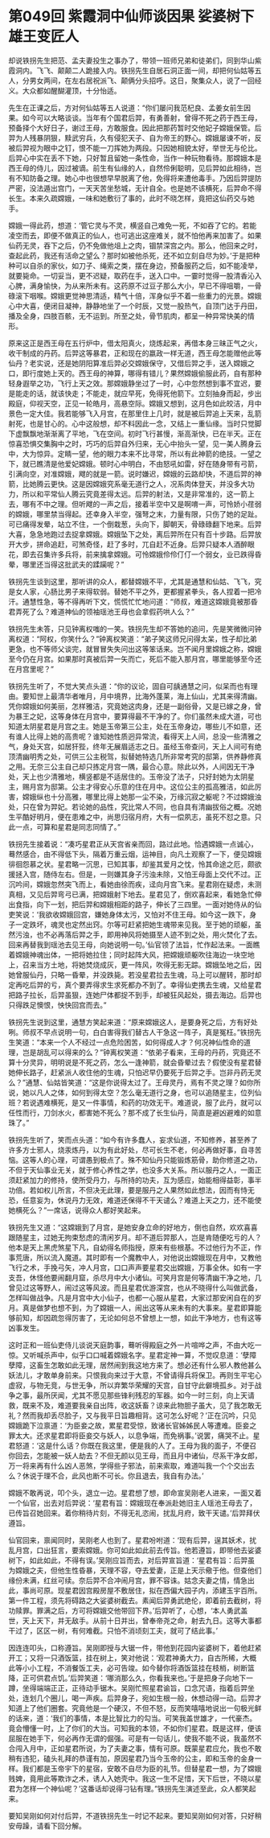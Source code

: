 # 第049回 紫霞洞中仙师谈因果 娑婆树下雄王变匠人

却说铁拐先生把范、孟夫妻投生之事办了，带领一班师兄弟和徒弟们，同到华山紫霞洞内。飞飞、颠颠二人跪接入内。铁拐先生自居石洞正面一间，却把何仙姑等五人，分男女两间，在左右居祝派飞、颠俩分头招呼。这日，聚集众人，说了一回经义。大众都如醒醐灌顶，十分怡适。

先生在正课之后，方对何仙姑等五人说道：“你们屡问我范杞良、孟姜女前生因果。如今可以大略谈谈。当年有个国君后羿，有勇善射，曾得不死之药于西王母，预备择个大好日子，谢过王母，方敢服食。因此把那药暂时交他妃子嫦娥保管。后羿为人残暴阴狠，黩武穷兵，久有侵犯天子、自为帝王的野心。嫦娥屡谏不听，反被后羿视为眼中之钉，恨不能一刀挥她为两段。只因她相貌太好，举世无与伦比。后羿心中实在丢不下她，只好暂且留她一条性命，当作一种玩物看待。那嫦娥本是西王母的侍儿，因过被谪。前生有仙缘的人，自然伶俐聪明，见后羿如此相待，岂有不知防备之理。她心中也很想早早脱离了他，免得将来遭他毒手。乃因后羿提防严密，没法遁出宫门，一天天苦坐愁城，无计自全。也是她不该横死，后羿命不得长生。本来久疏嫦娥，一味和她敷衍了事的，此时不晓怎样，竟把这仙药交与她手。

嫦娥一得此药，想道：‘管它灵与不灵，横竖自己难免一死，不如吞了它的。若能凌空而去，即便不做真正的仙人，也可逃出这座难关，就不怕他再来加害了。如果仙药无灵，吞下之后，仍不免做他俎上之肉，锢禁深宫之内。那么，他回来之时，查起此药，我还有活命之望么？那时如被他杀死，还不如立刻自尽为妙。’于是把种种可以自杀的家伙，如刀子、绳索之类，摆在身边，预备服药之后，如不能凌举，就要毙命。一切妥当，更不迟疑，取药在手，送入口中。一霎时觉得一股清香沁入心脾，满身愉快，为从来所未有。这药原不过豆子那么大小，早已不得咀嚼，一骨碌滚下咽喉。嫦娥更觉神思清适，精气十倍，浑身似乎不着一些重力的光景。嫦娥心中大喜，便闭目凝神，静静地坐了一个时辰，又觉一股热气，自顶门达于丹田，播及全身，四肢百骸，无不运到。所至之处，骨节肌肉，都呈一种异常快美的情形。

原来这正是西王母在五行炉中，借太阳真火，烧炼起来，再借本身三昧正气之火，收干制成的丹药。后羿这等暴君，正和现在的嬴政一样无道，西王母怎能赠他此等仙丹？老实说，还是她阴阳算准后羿必交嫦娥保守，又借后羿之手，送入嫦娥之口，即行度她上天的。西王母的神算，哪得有错儿？果然嫦娥偷服此药，自有那种轻身遐举之功，飞行上天之效。那嫦娥静坐过了一时，心中忽然想到事不宜迟，要是能走的话，就该快走；不能走，就应早死，免得死他箭下。立刻抽身而起，步出殿庭，仰视天空，正见一轮皓月，高悬空际。嫦娥又想到，这月色如此皎洁，月中景色一定大佳。我若能够飞入月宫，在那里住上几时，就是被后羿追上天来，乱箭射死，也是甘心的。心中这般想，却不料因此一念，又结上一重仙缘。当时只觉脚下虚飘飘地渐渐离了平地，飞在空间。初时飞行甚慢，渐高渐快，已在半天。正在惊喜恐惧交集胸中之时，巧巧的后羿自外归来，无心中抬头一望，见一美人腾身云中，大为惊异。定睛一望，他的眼力本来不比寻常，所以有此神箭的绝技。一望之下，就已瞧清是他爱妃嫦娥。顿时心中明白，不由怒吼如雷，好在随身带有弓箭，引满向空，对准嫦娥，飕的就是一箭。说时嫌迟，嫦娥的云路却快，不道后羿的神箭，比她腾云更快。这是因嫦娥究系毫无道行之人，况系肉体登天，并没多大功力，所以和平常仙人腾云究竟差得太远。后羿的射法，又是非常准的，这一箭上去，哪有不中之理。但听飕的一声之后，接着半空中又是啊唷一声，可怜娇小荏弱的嫦娥，哪里禁当得起。还幸身入半空，强弩之末，力量有限，只伤了她的足趾。可已痛得发晕，站立不住，一个倒栽葱，头向下，脚朝天，骨碌碌翻下地来。后羿大喜，急急地跑过去捉拿嫦娥。嫦娥坠下之处，离后羿所在只有百十步路。后羿放开大步，拼命追赶，可煞奇怪，赶了多时，兀自赶不近身。后羿只疑本人酒醉眼花，即去召集许多兵将，前来擒拿嫦娥。可怜嫦娥伶伶仃仃一个弱女，业已跌得昏晕，哪里还当得这批武夫的蹂躏呢？”

铁拐先生谈到这里，那听讲的众人，都替嫦娥不平，尤其是通慧和仙姑、飞飞，究是女人家，心肠比男子来得软弱。替她不平之外，更都握紧拳头，各人捏着一把冷汗。通慧性急，等不得再听下文，慌慌忙忙地问道：“师叔，难道这嫦娥竟被那昏君弄死了么？难道神仙的领袖瑶池王母也会拿假药哄人么？”

铁拐先生未答，只见钟离权嗤的一笑。铁拐先生却不答她的追问，先是笑微微问钟离权道：“阿权，你笑什么？”钟离权笑道：“弟子笑这师兄问得太呆，性子却比弟更急，也不等师父谈完，就冒冒失失问出这等笨话来。岂不闻月里嫦娥之称，嫦娥至今仍在月宫。如果那时真被后羿一矢而亡，死后不能入那月宫，哪里能够至今还在月宫里呢？”

铁拐先生听了，不觉大笑点头道：“你的议论，固自可龋通慧之问，似呆而也有理由。要知世上最清华者唯月，月中境界，比海外蓬莱，海上仙山，尤其来得清幽。凭你嫦娥如何美丽，怎样雅洁，究竟她这肉身，还是一副俗骨，又是已嫁之身，曾为暴王之妃，这等身体在月宫中，要算得最不干净的了。你们虽然未成大道，可也知道太阴星君是月宫之主。她是玉帝第三公主，处在玉帝身边，哪些儿不如意，还有谁人比得上她的高贵呢？谁知她性质迥异常流，看得天上人间，总没一些清雅之气，身处天宫，如居犴狴，终年无展眉适志之日。虽经玉帝查问，天上人间可有绝顶清幽明秀之处，可供三公主税驾，拟替她特选几所非常考究的邸第，供养静修真之用。无奈三公主自己却只拣定月宫一隅，最合心意。除此以外，人间因无干净处，天上也少清雅地，横竖都是不适居住的。玉帝没了法子，只好封她为太阴星主，赐月宫为邸第。公主才得安心乐意的住在月中。这位公主的孤高雅洁，如此厉害，嫦娥纵也十分高雅，哪里比得上她那一尘不染，万缘沉寂之躯呢？不过嫦娥浊处，只在曾为羿妃。若论她的品性，究比常人不同，也自具有清幽拔俗之概。况她生平酷好明月，便在患难之中，尚思归宿月府，大有一偿夙志，虽死不怼之意。只此一点，可算和星君是同志同情了。”

铁拐先生接着说：“凑巧星君正从天宫省亲而回，路过此地。恰遇嫦娥一点诚心，蓦然感合，由不得低下头，隔着万重云烟，运神目，向凡土观察了一下，便见嫦娥徘徊怨慕之状。星君略一沉思，已知其事，却鉴其爱月之忱，怜其命途之厄，颇欲援拯入宫，随侍左右。但是，一则嫌其身子污浊未除，又怕王母面上交代不过。正沉吟间，嫦娥忽然突飞而上，看她由徐而疾，迳向月宫飞来。星君刚在疑虑，未测真相，又见后羿弯弓已满，把嫦娥射下地去。星君见了，倒欢喜起来，看她急忙伸出食指，向下一划，把后羿和嫦娥相距的路子，伸长了三四里。一面对她侍从的仙吏笑说：‘我欲收嫦娥回宫，嫌她身体太污，又怕对不住王母。如今这一跌下，身子一定跌坏，魂灵也定然出窍。尔等可赶紧把她生魂带来见我。至于她的顽躯，虽然污浊，也不必再落后羿之手，即用神风将她摄至人迹不到之处，用火焚化了去。回来再替我到瑶池去见王母，向她说明一句。’仙官领了法旨，忙作起法来。一面瞧着嫦娥神魂出体，一把将她拉住；同时起阵大风，把嫦娥顽躯吹往海边一块空地上，召来当方土地，将她焚烧成灰，更一阵风，吹得无影无踪。嫦娥坠地之后，因她曾服仙丹，只略一昏晕，并没跌毙。若没星君拉去生魂，马上可以醒转，那时却定再吃后羿的亏，真个要弄得求生求死都办不到了。幸得仙吏携去生魂，又给星君把路子拉长，后羿虽狠，连她尸体都捉不到手，却被狂风起处，摄去海边。后羿也只得跌足懊恨，怏快回宫而去。”

铁拐先生说到这里，通慧方笑起来道：“原来嫦娥这人，是要身死之后，方有好处咧。师叔不早点说明一句，白白害得我们替古人干急这一阵子，真是冤枉。”铁拐先生笑道：“本来一个人不经过一点危险困苦，如何得成人才？何况神仙性命的道理，岂是胡乱可以得来的么？”钟离权笑道：“依弟子看来，王母的丹药，究竟还不算十分灵异，明明说是不死之药，怎么一逢神箭，就会昏晕过去？假使没有星君替她伸长路子，赶紧派人收住他的生魂，只怕迟早仍要死于后羿之手。岂非丹药无灵么？”通慧、仙姑皆笑道：“这是你说得太过了。王母灵丹，焉有不灵之理？如你所说，她以凡人之体，如何到得太空？怎么毫无道行之身，也可以追随星主，位列仙班？若说遇难横死，是又一件事情，和药的功效无干。难道说，服了此丹，就可以任性而行，刀剑水火，都害她不死么？那不成了长生仙丹，简直是避凶避难的如意珠了。”

铁拐先生听了，笑而点头道：“如今有许多蠢人，妄求仙道，不知修养，甚至养了许多方士邪人，烧汞炼丹，以为有此好处，尽可长生不老，何必再做好事，自寻苦恼。这等人的心理，可谓愚到极点了。殊不知仙丹只能锻炼筋骨，助你修道之功，不但于天仙事业无关，就于修心养性之学，也没多大关系。所以服丹之人，一面正须赶紧加力的修持，使所受丹力，与所持的功夫，互为感应，始能相得益彰，事半功倍。若如权儿所言，不但决无此理，要是服丹之人果然如此想法，因而有恃无恐，任意妄为，休说丹力无效，难道还保得不干天谴么？难道上天之力，还不能使她横死么？”一席话，说得众人都好笑起来。

铁拐先生又道：“这嫦娥到了月宫，是她安身立命的好地方，倒也自然，欢欢喜喜跟随星主，过她无拘束愁虑的清闲岁月。却不道后羿那人，岂是肯随便吃亏的人？他本是天上黑虎煞星下凡，自幼得名师指授，原来有些根基。不过他行为不正，作事荒唐，所以流入魔道。其时即有一个魔教中人，对他说出嫦娥现在月中，又教他飞行之术，手挽弓矢，冲人月宫，口口声声要星君交出嫦娥，万事全休。如有一字支吾，休怪他要闹翻月窟，杀尽月中大小诸仙。可笑月宫是何等清幽干净之地，几曾见过这等野人，闹过这等风波。而且星君优游深宫，也从不晓得什么叫做武备，怎样叫做战争。凡是月宫中大小仙子，也都一心服从星君，大家过那安闲自在的岁月。真是做梦也想不到，为了嫦娥一人，闹出这等从来未有的大事来。星君即算能够前知，却因疏忽得厉害了，无论如何总不曾想上一想，如此干净地方，也有这等凶事发生。

这时正和一班仙吏侍儿谈说天庭韵事，蓦听得殿庭之外一片喧哗之声，不由大吃一惊。又听喊杀声中，似乎口口喊着嫦娥名字。星君定神一算，不觉叹息道：‘孽障孽障，这畜生怎敢如此无理，居然闹到我这地方来了。想必还有什么邪人教他甚么妖法儿，才敢单身前来。只恨我向来过于大意，不曾请得兵将保卫。再则生平宅心虚寂，与物无竞，与世无争，所以弃繁华荣耀的天宫，自甘守此僻境孤乡。对于战争之事，最所厌闻，尤其不愿见那些锋利残忍的军器。如今一时三刻，向上天请救，既来不及，难道要我亲自出阵，收这妖畜？谅来此物胆子虽大，见了我怎敢无礼？然而我却丢尽脸子，又与我平日旨趣相背。这可怎么好呢？’正在沉吟，只见嫦娥跪下泣禀道：‘为臣妾之故，累星君受惊，致诸长官姊姊民人等遭难。臣妾之罪太大。还求星君即将臣妾交与妖人，以息争端，而免祸事。’说罢，痛哭不止。星君怒道：‘这是什么话？你既在我这里，便是我的人了。王母为我的面子，不便召你回去，怎能被一妖人劫去？不但无颜以见王母，而且月中诸仙，尽系干净女郎，万一将来再有什么凶人恶煞，学得些子邪法，前来索取，难道叫我一个个交出去么？休说于理不合，此风也断不可长。你且退去，我自有办法。’

嫦娥不敢再说，叩个头，退立一边。星君想了想，即命宣吴刚老人进来，一面又着一个仙官，出去对后羿说：‘星君有旨：嫦娥现在奉派赴她旧主人瑶池王母去了，已传旨召她回来。着你稍待片刻，不得无礼恣闹，扰乱月府，致干天谴。’后羿拜伏遵旨。

仙官回来，禀闻同时，吴刚老人也到了。星君吩咐道：‘现有后羿，逞其妖术，扰乱月宫，口出狂言，要索嫦娥。你可如此如此前去传旨。他若遵旨，即带他去娑婆树下，如此如此，不得有误。’吴刚应旨而去，对后羿宣旨道：‘星君有旨：后羿虽为嫦娥之夫，但他生性昏暴，天理不容，夺去爱妻，正是上天示儆于他。但查他们缘份未满，红丝可续。奈后羿不合冲闹月宫，罪不容诛。姑念夫妻之情，情急出此，事尚可原。现星君因宫殿房屋不敷居住，拟在西偏大园子内，添建玉宇百所。第一件工程，须先将碍路之大娑婆树截去。素闻后羿勇武绝伦，即着前去截树，将功赎罪。罪满之后，方可将嫦娥交他带回下界。’后羿听了，心想，‘本人勇武盖世，天上天下，并无敌手。从前十日并出，曾奉帝尧之命，射去九日。这等大事都干过了，区区一树，有何难截。只怕不消顷刻工夫，就可了结此事。’

因连连叩头，口称遵旨。吴刚即授与大锯一件，带他到花园内娑婆树下，着他赶紧开工；又将一只酒饭篮，挂在树上，笑对他说：‘观君神勇大力，自古所稀，大概此等小小工程，不消餐饭工夫，必可告竣。如今替你将酒饭篮挂在枝梢，树断篮降，正可供君点饥。’后羿笑道：‘哪消那么久，你看我来也。’于是把身子向地下一蹲，坐得端端正正，正待动手锯木。吴刚忙照星君谕旨，口念咒语，指着后羿坐处，连划几个圈儿，喝一声疾。后羿身子，宛如生根一般，休想动得一动。后羿才知道上了他们圈套。究竟他是一个硬汉，不但不怒，反而笑嘻嘻地说出一句极光鲜的话来，道：‘我们的事情，本是比智比力的勾当。可笑我盖世雄才，一代豪杰。竟会懵懂一时，上了你们的大当。可知我的本领，不如你们星君。既是这样，便该屈服在她手下，何必再作无谓的倔强。可是有一句话儿，使我不能不说，我虽然不合闯入月中，正如星君所说，为了夫妻之事，情有可原。既蒙星君应允，我也不敢稍有违犯，磕头礼拜的恭谨有加，原因星君乃当今玉帝的公主，即和玉帝的金身一样。我们都是玉帝宇下的星宿，安敢不自尽为臣的礼节。但替星君一想，为了嫦娥贱婢，竟用此等欺诈之术，诱人入她壳中。我这一生不足惜，天下后世，不晓以星君为怎样一个神仙呢？’这番话却说得刁钻有理。”铁拐先生演述至此，众人都笑起来。

要知吴刚如何对付后羿，不道铁拐先生一时记不起来。要知吴刚如何对答，只好稍安毋躁，请看下回分解。
